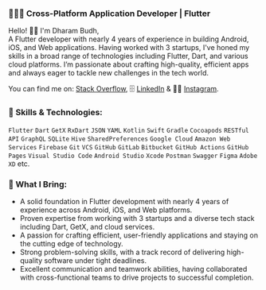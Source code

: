 ### 🧑🏻‍💻 Cross-Platform Application Developer | Flutter
Hello! 👋🏻 I'm Dharam Budh, 
<br />
A Flutter developer with nearly 4 years of experience in building Android, iOS, and Web applications. Having worked with 3 startups, I've honed my skills in a broad range of technologies including Flutter, Dart, and various cloud platforms. I’m passionate about crafting high-quality, efficient apps and always eager to tackle new challenges in the tech world.

You can find me on: [Stack Overflow][1], 🗄️ [LinkedIn][2] & 🤳🏻 [Instagram][3].

  [1]: https://stackoverflow.com/users/5451849/dharam-budh
  [2]: https://www.linkedin.com/in/dharam-budh
  [3]: https://www.instagram.com/mr_untamable

### 🚀 Skills & Technologies:
`Flutter` `Dart` `GetX` `RxDart` `JSON` `YAML` `Kotlin` `Swift` `Gradle` `Cocoapods` `RESTful API` `GraphQL` `SQLite` `Hive` `SharedPreferences` `Google Cloud` `Amazon Web Services` `Firebase` `Git` `VCS` `GitHub` `GitLab` `Bitbucket` `GitHub Actions` `GitHub Pages` `Visual Studio Code` `Android Studio` `Xcode` `Postman` `Swagger` `Figma` `Adobe XD` etc.

### 💫 What I Bring:
- A solid foundation in Flutter development with nearly 4 years of experience across Android, iOS, and Web platforms.
- Proven expertise from working with 3 startups and a diverse tech stack including Dart, GetX, and cloud services.
- A passion for crafting efficient, user-friendly applications and staying on the cutting edge of technology.
- Strong problem-solving skills, with a track record of delivering high-quality software under tight deadlines.
- Excellent communication and teamwork abilities, having collaborated with cross-functional teams to drive projects to successful completion.
